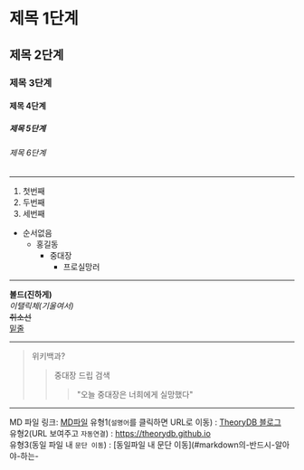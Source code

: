 # 제목 1단계
## 제목 2단계  
### 제목 3단계
#### 제목 4단계
##### 제목 5단계
###### 제목 6단계
---

1. 첫번째
1. 두번째
1. 세번째

+ 순서없음
    - 홍길동
      * 중대장
        + 프로실망러
---

__볼드(진하게)__  
_이탤릭체(기울여서)_    
~~취소선~~  
<u>밑줄</u>

---

> 위키백과?
>> 중대장 드립 검색
>>> "오늘 중대장은 너희에게 실망했다"

---

MD 파일 링크: [MD파일](test01.md)
유형1(`설명어`를 클릭하면 URL로 이동) : [TheoryDB 블로그](https://theorydb.github.io "마우스를 올려놓으면 말풍선이 나옵니다.")  
유형2(URL 보여주고 `자동연결`) : <https://theorydb.github.io>  
유형3(동일 파일 내 `문단 이동`) : [동일파일 내 문단 이동](#markdown의-반드시-알아야-하는-
